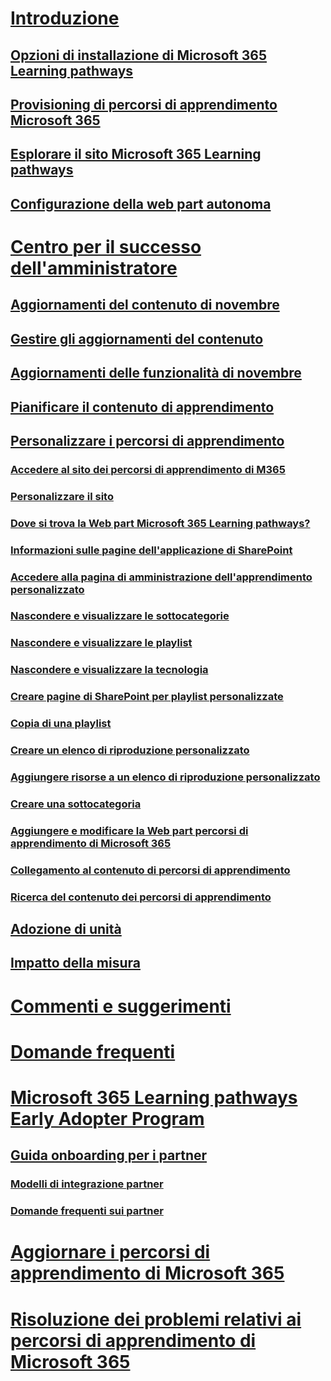 # [Introduzione](index.md)
## [Opzioni di installazione di Microsoft 365 Learning pathways](custom_setupoptions.md)
## [Provisioning di percorsi di apprendimento Microsoft 365](custom_provision.md)
## [Esplorare il sito Microsoft 365 Learning pathways](custom_exploresite.md)
## [Configurazione della web part autonoma](custom_manualsetup.md)
# [Centro per il successo dell'amministratore](custom_successcenter.md)
## [Aggiornamenti del contenuto di novembre](custom_contentupdates.md)
## [Gestire gli aggiornamenti del contenuto](custom_contentupdatesmanage.md)
## [Aggiornamenti delle funzionalità di novembre](custom_featureupdates.md)
## [Pianificare il contenuto di apprendimento](custom_plancontent.md)
## [Personalizzare i percorsi di apprendimento](custom_overview.md)
### [Accedere al sito dei percorsi di apprendimento di M365](custom_goto.md)
### [Personalizzare il sito](custom_edithelp.md)
### [Dove si trova la Web part Microsoft 365 Learning pathways?](custom_whereiswebpart.md)
### [Informazioni sulle pagine dell'applicazione di SharePoint](custom_apppages.md)
### [Accedere alla pagina di amministrazione dell'apprendimento personalizzato](custom_accessadmin.md)
### [Nascondere e visualizzare le sottocategorie](custom_hideshowsub.md)
### [Nascondere e visualizzare le playlist](custom_hideshowplaylists.md)
### [Nascondere e visualizzare la tecnologia](custom_hideshowtech.md)
### [Creare pagine di SharePoint per playlist personalizzate](custom_createnewpage.md)
### [Copia di una playlist](custom_copyplaylist.md)
### [Creare un elenco di riproduzione personalizzato](custom_createnewplaylist.md)
### [Aggiungere risorse a un elenco di riproduzione personalizzato](custom_addassets.md)
### [Creare una sottocategoria](custom_createnewcat.md)
### [Aggiungere e modificare la Web part percorsi di apprendimento di Microsoft 365](custom_addwebpart.md)
### [Collegamento al contenuto di percorsi di apprendimento](custom_linking.md)
### [Ricerca del contenuto dei percorsi di apprendimento](custom_search.md)
## [Adozione di unità](driveadoption.md)
## [Impatto della misura](custom_measureimpact.md)
# [Commenti e suggerimenti](feedback.md)
# [Domande frequenti](faq.md)
# [Microsoft 365 Learning pathways Early Adopter Program](custom_partnerguide.md)
## [Guida onboarding per i partner](custom_partnerguide_getfam.md)
### [Modelli di integrazione partner](custom_partnerguide_contint.md) 
### [Domande frequenti sui partner](custom_partner.md)
# [Aggiornare i percorsi di apprendimento di Microsoft 365](custom_update.md)
# [Risoluzione dei problemi relativi ai percorsi di apprendimento di Microsoft 365](custom_troubleshooting.md) 